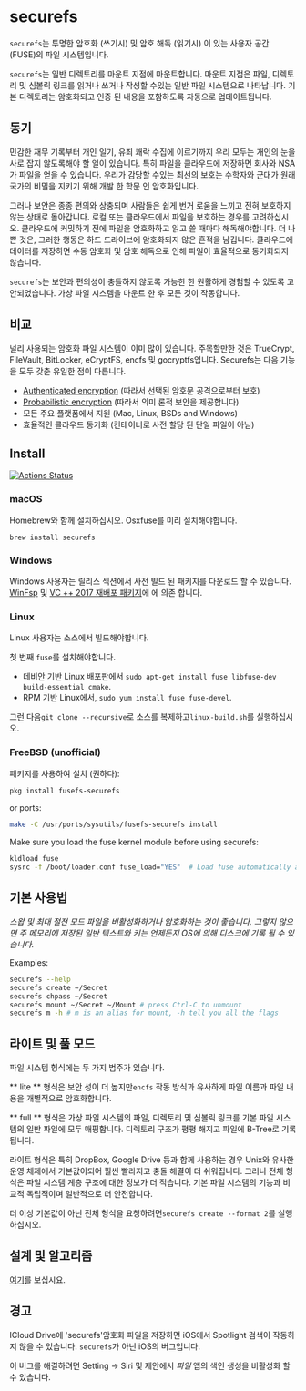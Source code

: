 # securefs

`securefs`는 투명한 암호화 (쓰기시) 및 암호 해독 (읽기시) 이 있는 사용자 공간 (FUSE)의 파일 시스템입니다.

`securefs`는 일반 디렉토리를 마운트 지점에 마운트합니다. 마운트 지점은 파일, 디렉토리 및 심볼릭 링크를 읽거나 쓰거나 작성할 수있는 일반 파일 시스템으로 나타납니다. 기본 디렉토리는 암호화되고 인증 된 내용을 포함하도록 자동으로 업데이트됩니다.

## 동기

민감한 재무 기록부터 개인 일기, 유죄 쾌락 수집에 이르기까지 우리 모두는 개인의 눈을 사로 잡지 않도록해야 할 일이 있습니다. 특히 파일을 클라우드에 저장하면 회사와 NSA가 파일을 얻을 수 있습니다. 우리가 감당할 수있는 최선의 보호는 수학자와 군대가 원래 국가의 비밀을 지키기 위해 개발 한 학문 인 암호화입니다.

그러나 보안은 종종 편의와 상충되며 사람들은 쉽게 번거 로움을 느끼고 전혀 보호하지 않는 상태로 돌아갑니다. 로컬 또는 클라우드에서 파일을 보호하는 경우를 고려하십시오. 클라우드에 커밋하기 전에 파일을 암호화하고 읽고 쓸 때마다 해독해야합니다. 더 나쁜 것은, 그러한 행동은 하드 드라이브에 암호화되지 않은 흔적을 남깁니다. 클라우드에 데이터를 저장하면 수동 암호화 및 암호 해독으로 인해 파일이 효율적으로 동기화되지 않습니다.

`securefs`는 보안과 편의성이 충돌하지 않도록 가능한 한 원활하게 경험할 수 있도록 고안되었습니다. 가상 파일 시스템을 마운트 한 후 모든 것이 작동합니다.

## 비교

널리 사용되는 암호화 파일 시스템이 이미 많이 있습니다. 주목할만한 것은 TrueCrypt, FileVault, BitLocker, eCryptFS, encfs 및 gocryptfs입니다. Securefs는 다음 기능을 모두 갖춘 유일한 점이 다릅니다.
* [Authenticated encryption](https://en.wikipedia.org/wiki/Authenticated_encryption) (따라서 선택된 암호문 공격으로부터 보호)
* [Probabilistic encryption](https://en.wikipedia.org/wiki/Probabilistic_encryption) (따라서 의미 론적 보안을 제공합니다)
* 모든 주요 플랫폼에서 지원 (Mac, Linux, BSDs and Windows)
* 효율적인 클라우드 동기화 (컨테이너로 사전 할당 된 단일 파일이 아님)

## Install

[![Actions Status](https://github.com/netheril96/securefs/workflows/C%2FC%2B%2B%20CI/badge.svg)](https://github.com/netheril96/securefs/actions)


### macOS

Homebrew와 함께 설치하십시오. Osxfuse를 미리 설치해야합니다.
```
brew install securefs
```

### Windows

Windows 사용자는 릴리스 섹션에서 사전 빌드 된 패키지를 다운로드 할 수 있습니다. [WinFsp](https://github.com/billziss-gh/winfsp/releases) 및 [VC ++ 2017 재배포 패키지](https://support.microsoft.com/en-us/help/2977003/the-latest-supported-visual-c-downloads)에 에 의존 합니다.

### Linux

Linux 사용자는 소스에서 빌드해야합니다.

첫 번째 `fuse`를 설치해야합니다.

* 데비안 기반 Linux 배포판에서 `sudo apt-get install fuse libfuse-dev build-essential cmake`.
* RPM 기반 Linux에서, `sudo yum install fuse fuse-devel`.

그런 다음`git clone --recursive`로 소스를 복제하고`linux-build.sh`를 실행하십시오.

### FreeBSD (unofficial)

패키지를 사용하여 설치 (권하다):
```bash
pkg install fusefs-securefs
```

or ports:
```bash
make -C /usr/ports/sysutils/fusefs-securefs install
```

Make sure you load the fuse kernel module before using securefs:
```bash
kldload fuse
sysrc -f /boot/loader.conf fuse_load="YES"  # Load fuse automatically at boot
```

## 기본 사용법

*스왑 및 최대 절전 모드 파일을 비활성화하거나 암호화하는 것이 좋습니다. 그렇지 않으면 주 메모리에 저장된 일반 텍스트와 키는 언제든지 OS에 의해 디스크에 기록 될 수 있습니다.*

Examples:

```bash
securefs --help
securefs create ~/Secret
securefs chpass ~/Secret
securefs mount ~/Secret ~/Mount # press Ctrl-C to unmount
securefs m -h # m is an alias for mount, -h tell you all the flags
```

## 라이트 및 풀 모드

파일 시스템 형식에는 두 가지 범주가 있습니다.

** lite ** 형식은 보안 성이 더 높지만`encfs` 작동 방식과 유사하게 파일 이름과 파일 내용을 개별적으로 암호화합니다.

** full ** 형식은 가상 파일 시스템의 파일, 디렉토리 및 심볼릭 링크를 기본 파일 시스템의 일반 파일에 모두 매핑합니다. 디렉토리 구조가 평평 해지고 파일에 B-Tree로 기록됩니다.

라이트 형식은 특히 DropBox, Google Drive 등과 함께 사용하는 경우 Unix와 유사한 운영 체제에서 기본값이되어 훨씬 빨라지고 충돌 해결이 더 쉬워집니다. 그러나 전체 형식은 파일 시스템 계층 구조에 대한 정보가 더 적습니다. 기본 파일 시스템의 기능과 비교적 독립적이며 일반적으로 더 안전합니다.

더 이상 기본값이 아닌 전체 형식을 요청하려면`securefs create --format 2`를 실행하십시오.

## 설계 및 알고리즘

[여기](docs/design.md)를 보십시요.

## 경고

ICloud Drive에 'securefs'암호화 파일을 저장하면 iOS에서 Spotlight 검색이 작동하지 않을 수 있습니다. `securefs`가 아닌 iOS의 버그입니다.

이 버그를 해결하려면 Setting -> Siri 및 제안에서 *파일* 앱의 색인 생성을 비활성화 할 수 있습니다.
